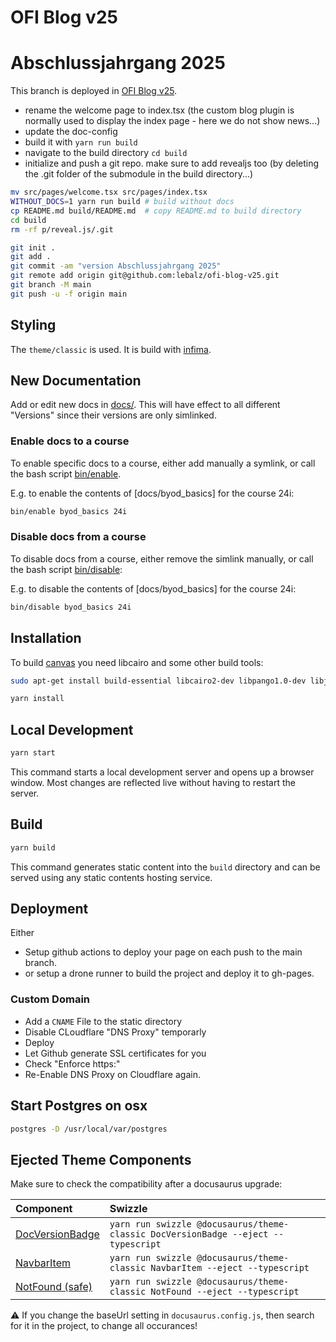 # OFI Blog v25

# Abschlussjahrgang 2025

This branch is deployed in [OFI Blog v25](https://lebalz.github.io/ofi-blog-v25).
- rename the welcome page to index.tsx (the custom blog plugin is normally used to display the index page - here we do not show news...)
- update the doc-config
- build it with `yarn run build`
- navigate to the build directory `cd build`
- initialize and push a git repo. make sure to add revealjs too (by deleting the .git folder of the submodule in the build directory...)

```bash
mv src/pages/welcome.tsx src/pages/index.tsx
WITHOUT_DOCS=1 yarn run build # build without docs
cp README.md build/README.md  # copy README.md to build directory
cd build
rm -rf p/reveal.js/.git

git init .
git add .
git commit -am "version Abschlussjahrgang 2025"
git remote add origin git@github.com:lebalz/ofi-blog-v25.git
git branch -M main
git push -u -f origin main
```

## Styling

The `theme/classic` is used. It is build with [infima](https://infima.dev/).

## New Documentation

Add or edit new docs in [docs/](). This will have effect to all different "Versions" since their versions are only simlinked.

### Enable docs to a course

To enable specific docs to a course, either add manually a symlink, or call the bash script [bin/enable](bin/enable).

E.g. to enable the contents of [docs/byod_basics] for the course 24i:

```sh
bin/enable byod_basics 24i
```

### Disable docs from a course

To disable docs from a course, either remove the simlink manually, or call the bash script [bin/disable](bin/disable):

E.g. to disable the contents of [docs/byod_basics] for the course 24i:

```sh
bin/disable byod_basics 24i
```

## Installation

To build [canvas]() you need libcairo and some other build tools:

```bash
sudo apt-get install build-essential libcairo2-dev libpango1.0-dev libjpeg-dev libgif-dev librsvg2-dev
```

```bash
yarn install
```

## Local Development

```bash
yarn start
```

This command starts a local development server and opens up a browser window. Most changes are reflected live without having to restart the server.

## Build

```bash
yarn build
```

This command generates static content into the `build` directory and can be served using any static contents hosting service.

## Deployment
Either
- Setup github actions to deploy your page on each push to the main branch.
- or setup a drone runner to build the project and deploy it to gh-pages.

### Custom Domain

- Add a `CNAME` File to the static directory
- Disable CLoudflare "DNS Proxy" temporarly
- Deploy
- Let Github generate SSL certificates for you
- Check "Enforce https:"
- Re-Enable DNS Proxy on Cloudflare again.

## Start Postgres on osx

```bash
postgres -D /usr/local/var/postgres
```


## Ejected Theme Components

Make sure to check the compatibility after a docusaurus upgrade:

| Component                                              | Swizzle                                                                           |
| :----------------------------------------------------- | :-------------------------------------------------------------------------------- |
| [DocVersionBadge](src/theme/DocVersionBadge/index.tsx) | `yarn run swizzle @docusaurus/theme-classic DocVersionBadge --eject --typescript` |
| [NavbarItem](src/theme/NavbarItem/index.tsx)           | `yarn run swizzle @docusaurus/theme-classic NavbarItem --eject --typescript`      |
| [NotFound (safe)](src/theme/NotFound.tsx)              | `yarn run swizzle @docusaurus/theme-classic NotFound --eject --typescript`        |

⚠️ If you change the baseUrl setting in `docusaurus.config.js`, then search for it in the project, to change all occurances!
